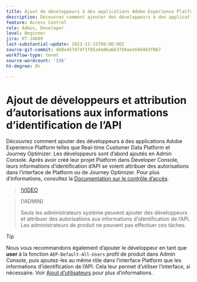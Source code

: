```yaml
---
title: Ajout de développeurs à des applications Adobe Experience Platform
description: Découvrez comment ajouter des développeurs à des applications Adobe Experience Platform et accorder des autorisations aux informations d’identification de l’API
feature: Access Control
role: Admin, Developer
level: Beginner
jira: KT-14689
last-substantial-update: 2023-12-15T00:00:00Z
source-git-commit: d60e457874f1f05a4a86a6b37b8aee58d4b3f067
workflow-type: tm+mt
source-wordcount: '156'
ht-degree: 0%

---
```


# Ajout de développeurs et attribution d’autorisations aux informations d’identification de l’API

Découvrez comment ajouter des développeurs à des applications Adobe Experience Platform telles que Real-time Customer Data Platform et Journey Optimizer. Les développeurs sont d’abord ajoutés en Admin Console. Après avoir créé leur projet Platform dans Developer Console, leurs informations d’identification d’API se voient attribuer des autorisations dans l’interface de Platform ou de Journey Optimizer. Pour plus d’informations, consultez la [Documentation sur le contrôle d’accès](https://experienceleague.adobe.com/docs/experience-platform/access-control/home.html?lang=fr).

>[!VIDEO](https://video.tv.adobe.com/v/336081?learn=on)

>[!ADMIN]
>
>Seuls les administrateurs système peuvent ajouter des développeurs et attribuer des autorisations aux informations d’identification de l’API. Les administrateurs de produit ne peuvent pas effectuer ces tâches.

>[!TIP]
>
>Nous vous recommandons également d’ajouter le développeur en tant que **user** à la fonction `AEP-Default-All-Users` profil de produit dans Admin Console, puis ajoutez-les au même rôle dans l’interface Platform que les informations d’identification de l’API. Cela leur permet d’utiliser l’interface, si nécessaire. Voir [Ajout d’utilisateurs](add-users.md) pour plus d’informations.

